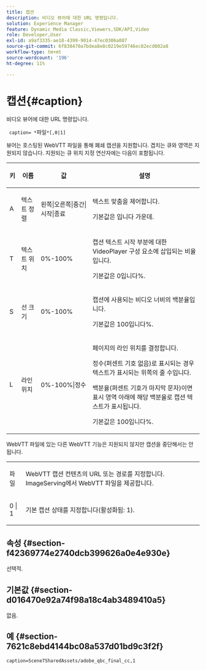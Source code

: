 ```yaml
---
title: 캡션
description: 비디오 뷰어에 대한 URL 명령입니다.
solution: Experience Manager
feature: Dynamic Media Classic,Viewers,SDK/API,Video
role: Developer,User
exl-id: a9af3335-ae18-4399-9014-47ec0306a087
source-git-commit: 6f838470a7bdea8e8c0219e59746ec82ecd802a8
workflow-type: tm+mt
source-wordcount: '196'
ht-degree: 11%

---
```


# 캡션{#caption}

비디오 뷰어에 대한 URL 명령입니다.

` caption= *`파일`*[,0|1]`

뷰어는 호스팅된 WebVTT 파일을 통해 폐쇄 캡션을 지원합니다. 겹치는 큐와 영역은 지원되지 않습니다. 지원되는 큐 위치 지정 연산자에는 다음이 포함됩니다.

<table id="table_62D89A06EC9E4E7983D1F26A2C85A621"> 
 <thead> 
  <tr> 
   <th colname="col1" class="entry"> <p>키 </p> </th> 
   <th colname="col2" class="entry"> <p>이름 </p> </th> 
   <th colname="col3" class="entry"> <p>값 </p> </th> 
   <th colname="col4" class="entry"> <p>설명 </p> </th> 
  </tr>
 </thead>
 <tbody> 
  <tr> 
   <td colname="col1"> <p> A </p> </td> 
   <td colname="col2"> <p>텍스트 정렬 </p> </td> 
   <td colname="col3"> <p><span class="codeph"> 왼쪽|오른쪽|중간|시작|종료</span> </p> </td> 
   <td colname="col4"> <p> 텍스트 맞춤을 제어합니다. </p> <p>기본값은 입니다 <span class="codeph"> 가운데</span>. </p> </td> 
  </tr> 
  <tr> 
   <td colname="col1"> <p>T </p> </td> 
   <td colname="col2"> <p>텍스트 위치 </p> </td> 
   <td colname="col3"> <p> 0%-100% </p> </td> 
   <td colname="col4"> <p> 캡션 텍스트 시작 부분에 대한 VideoPlayer 구성 요소에 삽입되는 비율입니다. </p> <p>기본값은 0입니다%. </p> </td> 
  </tr> 
  <tr> 
   <td colname="col1"> <p>S </p> </td> 
   <td colname="col2"> <p>선 크기 </p> </td> 
   <td colname="col3"> <p> 0%-100% </p> </td> 
   <td colname="col4"> <p> 캡션에 사용되는 비디오 너비의 백분율입니다. </p> <p>기본값은 100입니다%. </p> </td> 
  </tr> 
  <tr> 
   <td colname="col1"> <p>L </p> </td> 
   <td colname="col2"> <p>라인 위치 </p> </td> 
   <td colname="col3"> <p> 0%-100%|정수 </p> </td> 
   <td colname="col4"> <p> 페이지의 라인 위치를 결정합니다. </p> <p>정수(퍼센트 기호 없음)로 표시되는 경우 텍스트가 표시되는 위쪽의 줄 수입니다. </p> <p>백분율(퍼센트 기호가 마지막 문자)이면 표시 영역 아래에 해당 백분율로 캡션 텍스트가 표시됩니다. </p> <p>기본값은 100입니다%. </p> </td> 
  </tr> 
 </tbody> 
</table>

WebVTT 파일에 있는 다른 WebVTT 기능은 지원되지 않지만 캡션을 중단해서는 안 됩니다.

<table id="table_A5BB1C08DA4B425DBD0356C7D3693E75"> 
 <tbody> 
  <tr> 
   <td colname="col1"> <p><span class="codeph"><span class="varname"> 파일</span></span> </p> </td> 
   <td colname="col2"> <p> WebVTT 캡션 컨텐츠의 URL 또는 경로를 지정합니다. ImageServing에서 WebVTT 파일을 제공합니다. </p> </td> 
  </tr> 
  <tr> 
   <td colname="col1"> <p><span class="codeph"> 0 | 1</span> </p> </td> 
   <td colname="col2"> <p> 기본 캡션 상태를 지정합니다(활성화됨: <span class="codeph"> 1</span>). </p> </td> 
  </tr> 
 </tbody> 
</table>

## 속성 {#section-f42369774e2740dcb399626a0e4e930e}

선택적.

## 기본값 {#section-d016470e92a74f98a18c4ab3489410a5}

없음.

## 예 {#section-7621c8ebd4144bc08a537d01bd9c3f2f}

```
caption=Scene7SharedAssets/adobe_qbc_final_cc,1
```

